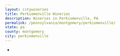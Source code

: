 ```yaml
---
layout: citywineries
title: Perkiomenville Wineries
description: Wineries in Perkiomenville, PA
permalink: /pennsylvania/montgomery/perkiomenville/
state: pa
county: montgomery
city: perkiomenville
---
```

-
